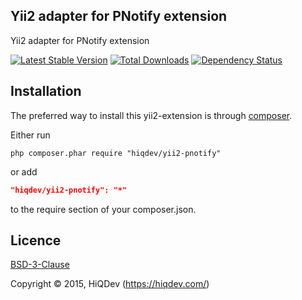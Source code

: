 Yii2 adapter for PNotify extension
----------------------------------

Yii2 adapter for PNotify extension

[![Latest Stable Version](https://poser.pugx.org/hiqdev/yii2-pnotify/v/stable.png)](https://packagist.org/packages/hiqdev/yii2-pnotify)
[![Total Downloads](https://poser.pugx.org/hiqdev/yii2-pnotify/downloads.png)](https://packagist.org/packages/hiqdev/yii2-pnotify)
[![Dependency Status](https://www.versioneye.com/php/hiqdev:yii2-pnotify/dev-master/badge.svg)](https://www.versioneye.com/php/hiqdev:yii2-pnotify/dev-master)

## Installation

The preferred way to install this yii2-extension is through [composer](http://getcomposer.org/download/).

Either run

```
php composer.phar require "hiqdev/yii2-pnotify"
```

or add

```json
"hiqdev/yii2-pnotify": "*"
```

to the require section of your composer.json.

## Licence

[BSD-3-Clause](http://choosealicense.com/licenses/bsd-3-clause)

Copyright © 2015, HiQDev (https://hiqdev.com/)
